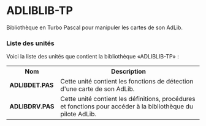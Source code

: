 # ADLIBLIB-TP
Bibliothèque en Turbo Pascal pour manipuler les cartes de son AdLib.

<h3>Liste des unités</h3>

Voici la liste des unités que contient la bibliothèque «ADLIBLIB-TP» :

<table>
  <tr>
    <th>Nom</th>
    <th>Description</th>
  </tr>
  <tr>
      <td><b>ADLIBDET.PAS</b></td>
	    <td>Cette unité contient les fonctions de détection d'une carte de son AdLib.</td>
  </tr>
  <tr>
    <td><b>ADLIBDRV.PAS</b></td>
    <td>Cette unité contient les définitions, procédures et fonctions pour accéder à la bibliothèque du pilote AdLib.</td>
  </tr>
</table>
